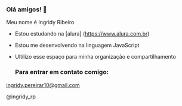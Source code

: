 ### Olá amigos! 👋

Meu nome é Ingridy Ribeiro 

- Estou estudando na [alura] (https://www.alura.com.br)
- Estou me desenvolvendo na linguagem JavaScript
- Ultilizo esse espaço para minha organização e compartilhamento

  ### Para entrar em contato comigo:

 ingridy.pereirar10@gmail.com

  @ingridy_rp

  
